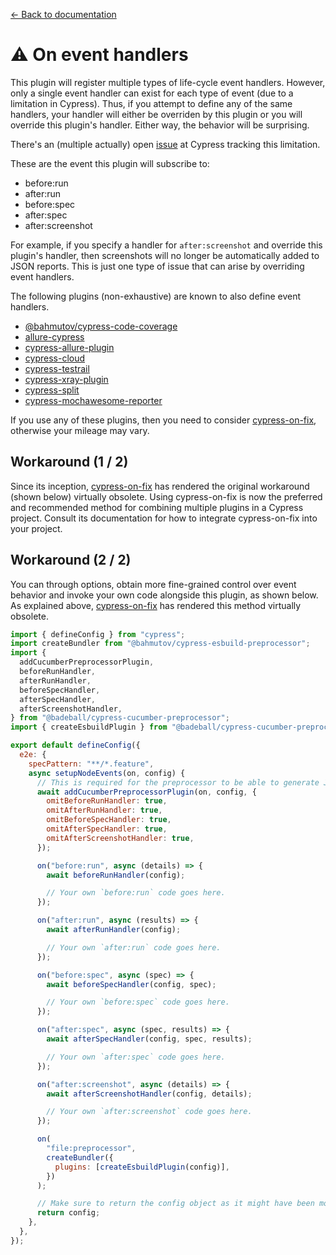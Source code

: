 [← Back to documentation](readme.md)

# :warning: On event handlers

This plugin will register multiple types of life-cycle event handlers. However, only a single event handler can exist for each type of event (due to a limitation in Cypress). Thus, if you attempt to define any of the same handlers, your handler will either be overriden by this plugin or you will override this plugin's handler. Either way, the behavior will be surprising.

There's an (multiple actually) open [issue](https://github.com/cypress-io/cypress/issues/22428) at Cypress tracking this limitation.

These are the event this plugin will subscribe to:

* before:run
* after:run
* before:spec
* after:spec
* after:screenshot

For example, if you specify a handler for `after:screenshot` and override this plugin's handler, then screenshots will no longer be automatically added to JSON reports. This is just one type of issue that can arise by overriding event handlers.

The following plugins (non-exhaustive) are known to also define event handlers.

- [@bahmutov/cypress-code-coverage][@bahmutov/cypress-code-coverage]
- [allure-cypress][allure-cypress]
- [cypress-allure-plugin][cypress-allure-plugin]
- [cypress-cloud][cypress-cloud]
- [cypress-testrail][cypress-testrail]
- [cypress-xray-plugin][cypress-xray-plugin]
- [cypress-split][cypress-split]
- [cypress-mochawesome-reporter][cypress-mochawesome-reporter]

If you use any of these plugins, then you need to consider [cypress-on-fix][cypress-on-fix], otherwise your mileage may vary.

## Workaround (1 / 2)

Since its inception, [cypress-on-fix][cypress-on-fix] has rendered the original workaround (shown below) virtually obsolete. Using cypress-on-fix is now the preferred and recommended method for combining multiple plugins in a Cypress project. Consult its documentation for how to integrate cypress-on-fix into your project.

## Workaround (2 / 2)

You can through options, obtain more fine-grained control over event behavior and invoke your own code alongside this plugin, as shown below. As explained above, [cypress-on-fix][cypress-on-fix] has rendered this method virtually obsolete.

```js
import { defineConfig } from "cypress";
import createBundler from "@bahmutov/cypress-esbuild-preprocessor";
import {
  addCucumberPreprocessorPlugin,
  beforeRunHandler,
  afterRunHandler,
  beforeSpecHandler,
  afterSpecHandler,
  afterScreenshotHandler,
} from "@badeball/cypress-cucumber-preprocessor";
import { createEsbuildPlugin } from "@badeball/cypress-cucumber-preprocessor/esbuild";

export default defineConfig({
  e2e: {
    specPattern: "**/*.feature",
    async setupNodeEvents(on, config) {
      // This is required for the preprocessor to be able to generate JSON reports after each run, and more,
      await addCucumberPreprocessorPlugin(on, config, {
        omitBeforeRunHandler: true,
        omitAfterRunHandler: true,
        omitBeforeSpecHandler: true,
        omitAfterSpecHandler: true,
        omitAfterScreenshotHandler: true,
      });

      on("before:run", async (details) => {
        await beforeRunHandler(config);

        // Your own `before:run` code goes here.
      });

      on("after:run", async (results) => {
        await afterRunHandler(config);

        // Your own `after:run` code goes here.
      });

      on("before:spec", async (spec) => {
        await beforeSpecHandler(config, spec);

        // Your own `before:spec` code goes here.
      });

      on("after:spec", async (spec, results) => {
        await afterSpecHandler(config, spec, results);

        // Your own `after:spec` code goes here.
      });

      on("after:screenshot", async (details) => {
        await afterScreenshotHandler(config, details);

        // Your own `after:screenshot` code goes here.
      });

      on(
        "file:preprocessor",
        createBundler({
          plugins: [createEsbuildPlugin(config)],
        })
      );

      // Make sure to return the config object as it might have been modified by the plugin.
      return config;
    },
  },
});
```

[@bahmutov/cypress-code-coverage]: https://github.com/bahmutov/cypress-code-coverage
[allure-cypress]: https://github.com/allure-framework/allure-js
[cypress-allure-plugin]: https://github.com/Shelex/cypress-allure-plugin
[cypress-cloud]: https://github.com/currents-dev/cypress-cloud
[cypress-testrail]: https://github.com/boxblinkracer/cypress-testrail
[cypress-xray-plugin]: https://github.com/Qytera-Gmbh/cypress-xray-plugin
[cypress-on-fix]: https://github.com/bahmutov/cypress-on-fix
[cypress-split]: https://github.com/bahmutov/cypress-split
[cypress-mochawesome-reporter]: https://github.com/LironEr/cypress-mochawesome-reporter
